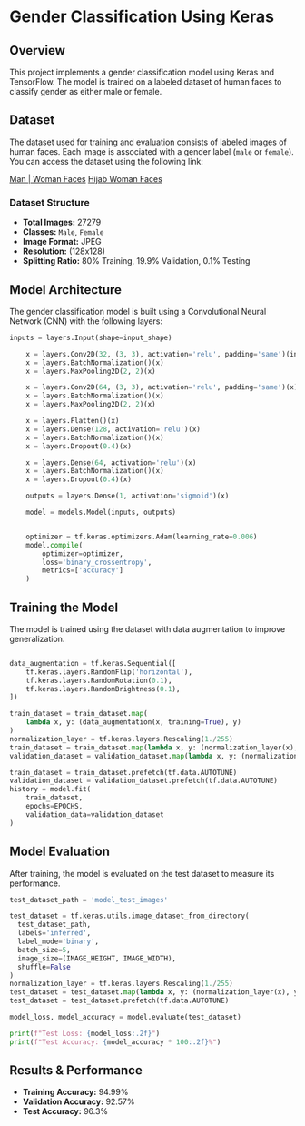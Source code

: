# Gender Classification Using Keras

## Overview

This project implements a gender classification model using Keras and TensorFlow. The model is trained on a labeled dataset of human faces to classify gender as either male or female.

## Dataset

The dataset used for training and evaluation consists of labeled images of human faces. Each image is associated with a gender label (`male` or `female`). You can access the dataset using the following link:

[Man | Woman Faces](https://www.kaggle.com/datasets/maciejgronczynski/biggest-genderface-recognition-dataset)
[Hijab Woman Faces](https://www.kaggle.com/datasets/mostafaebrahiem/women-faces-with-hijabscientific-use-only)

### Dataset Structure

- **Total Images:** 27279
- **Classes:** `Male`, `Female`
- **Image Format:** JPEG
- **Resolution:** (128x128)
- **Splitting Ratio:** 80% Training, 19.9% Validation, 0.1% Testing

## Model Architecture

The gender classification model is built using a Convolutional Neural Network (CNN) with the following layers:

```python
inputs = layers.Input(shape=input_shape)

    x = layers.Conv2D(32, (3, 3), activation='relu', padding='same')(inputs)
    x = layers.BatchNormalization()(x)
    x = layers.MaxPooling2D(2, 2)(x)

    x = layers.Conv2D(64, (3, 3), activation='relu', padding='same')(x)
    x = layers.BatchNormalization()(x)
    x = layers.MaxPooling2D(2, 2)(x)

    x = layers.Flatten()(x)
    x = layers.Dense(128, activation='relu')(x)
    x = layers.BatchNormalization()(x)
    x = layers.Dropout(0.4)(x)

    x = layers.Dense(64, activation='relu')(x)
    x = layers.BatchNormalization()(x)
    x = layers.Dropout(0.4)(x)

    outputs = layers.Dense(1, activation='sigmoid')(x)

    model = models.Model(inputs, outputs)


    optimizer = tf.keras.optimizers.Adam(learning_rate=0.006)
    model.compile(
        optimizer=optimizer,
        loss='binary_crossentropy',
        metrics=['accuracy']
    )
```

## Training the Model

The model is trained using the dataset with data augmentation to improve generalization.

```python

data_augmentation = tf.keras.Sequential([
    tf.keras.layers.RandomFlip('horizontal'),
    tf.keras.layers.RandomRotation(0.1),
    tf.keras.layers.RandomBrightness(0.1),
])

train_dataset = train_dataset.map(
    lambda x, y: (data_augmentation(x, training=True), y)
)
normalization_layer = tf.keras.layers.Rescaling(1./255)
train_dataset = train_dataset.map(lambda x, y: (normalization_layer(x), y))
validation_dataset = validation_dataset.map(lambda x, y: (normalization_layer(x), y))

train_dataset = train_dataset.prefetch(tf.data.AUTOTUNE)
validation_dataset = validation_dataset.prefetch(tf.data.AUTOTUNE)
history = model.fit(
    train_dataset,
    epochs=EPOCHS,
    validation_data=validation_dataset
)
```

## Model Evaluation

After training, the model is evaluated on the test dataset to measure its performance.

```python
test_dataset_path = 'model_test_images'

test_dataset = tf.keras.utils.image_dataset_from_directory(
  test_dataset_path,
  labels='inferred',
  label_mode='binary',
  batch_size=5,
  image_size=(IMAGE_HEIGHT, IMAGE_WIDTH),
  shuffle=False
)
normalization_layer = tf.keras.layers.Rescaling(1./255)
test_dataset = test_dataset.map(lambda x, y: (normalization_layer(x), y))
test_dataset = test_dataset.prefetch(tf.data.AUTOTUNE)

model_loss, model_accuracy = model.evaluate(test_dataset)

print(f"Test Loss: {model_loss:.2f}")
print(f"Test Accuracy: {model_accuracy * 100:.2f}%")
```

## Results & Performance

- **Training Accuracy:** 94.99%
- **Validation Accuracy:** 92.57%
- **Test Accuracy:** 96.3%
